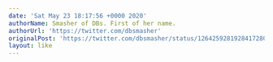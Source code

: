 ```yaml
---
date: 'Sat May 23 18:17:56 +0000 2020'
authorName: Smasher of DBs. First of her name.
authorUrl: 'https://twitter.com/dbsmasher'
originalPost: 'https://twitter.com/dbsmasher/status/1264259281928417280'
layout: like
---
```

